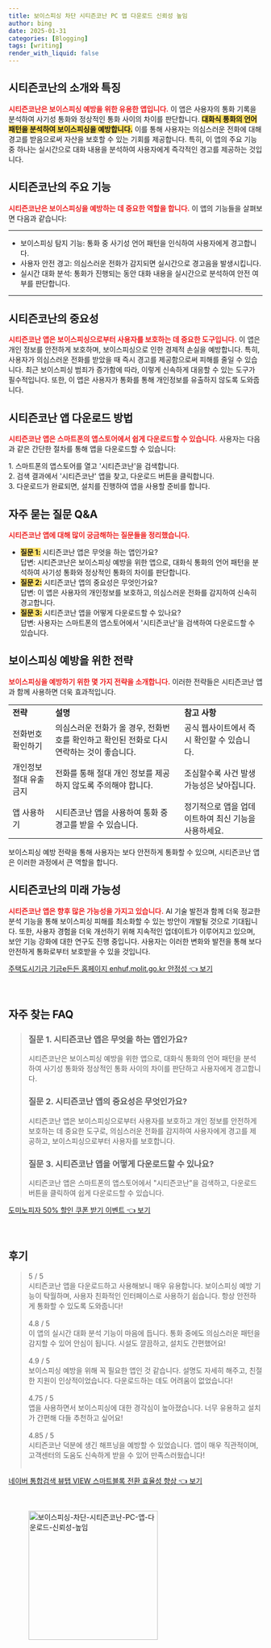 ```yaml
---
title: 보이스피싱 차단 시티즌코난 PC 앱 다운로드 신뢰성 높임
author: bing
date: 2025-01-31
categories: [Blogging]
tags: [writing]
render_with_liquid: false
---
```



<h2 id='시티즌코난_소개'>시티즌코난의 소개와 특징</h2>

<p><b><span style="color: #ee2323;">시티즌코난은 보이스피싱 예방을 위한 유용한 앱입니다.</span></b> 이 앱은 사용자의 통화 기록을 분석하여 사기성 통화와 정상적인 통화 사이의 차이를 판단합니다. <b><span style="background-color: #ffe066;">대화식 통화의 언어 패턴을 분석하여 보이스피싱을 예방합니다.</span></b> 이를 통해 사용자는 의심스러운 전화에 대해 경고를 받음으로써 자산을 보호할 수 있는 기회를 제공합니다. 특히, 이 앱의 주요 기능 중 하나는 실시간으로 대화 내용을 분석하여 사용자에게 즉각적인 경고를 제공하는 것입니다.</p>

<h2 id='시티즌코난_주요기능'>시티즌코난의 주요 기능</h2>

<p><b><span style="color: #ee2323;">시티즌코난은 보이스피싱을 예방하는 데 중요한 역할을 합니다.</span></b> 이 앱의 기능들을 살펴보면 다음과 같습니다:</p>

<hr />

<ul>
    <li>보이스피싱 탐지 기능: 통화 중 사기성 언어 패턴을 인식하여 사용자에게 경고합니다.</li>
    <li>사용자 안전 경고: 의심스러운 전화가 감지되면 실시간으로 경고음을 발생시킵니다.</li>
    <li>실시간 대화 분석: 통화가 진행되는 동안 대화 내용을 실시간으로 분석하여 안전 여부를 판단합니다.</li>
</ul>

<hr />

<h2 id='시티즌코난_중요성'>시티즌코난의 중요성</h2>

<p><b><span style="color: #ee2323;">시티즌코난 앱은 보이스피싱으로부터 사용자를 보호하는 데 중요한 도구입니다.</span></b> 이 앱은 개인 정보를 안전하게 보호하며, 보이스피싱으로 인한 경제적 손실을 예방합니다. 특히, 사용자가 의심스러운 전화를 받았을 때 즉시 경고를 제공함으로써 피해를 줄일 수 있습니다. 최근 보이스피싱 범죄가 증가함에 따라, 이렇게 신속하게 대응할 수 있는 도구가 필수적입니다. 또한, 이 앱은 사용자가 통화를 통해 개인정보를 유출하지 않도록 도와줍니다.</p>

<h2 id='시티즌코난_다운로드방법'>시티즌코난 앱 다운로드 방법</h2>

<p><b><span style="color: #ee2323;">시티즌코난 앱은 스마트폰의 앱스토어에서 쉽게 다운로드할 수 있습니다.</span></b> 사용자는 다음과 같은 간단한 절차를 통해 앱을 다운로드할 수 있습니다:</p>

<p>1. 스마트폰의 앱스토어를 열고 '시티즌코난'을 검색합니다.<br>
2. 검색 결과에서 '시티즌코난' 앱을 찾고, 다운로드 버튼을 클릭합니다.<br>
3. 다운로드가 완료되면, 설치를 진행하여 앱을 사용할 준비를 합니다.</p>

<h2 id='자주_묻는_질문'>자주 묻는 질문 Q&A</h2>

<p><b><span style="color: #ee2323;">시티즌코난 앱에 대해 많이 궁금해하는 질문들을 정리했습니다.</span></b></p>

<ul>
    <li><b><span style="background-color: #ffe066;">질문 1:</span></b> 시티즌코난 앱은 무엇을 하는 앱인가요?<br>답변: 시티즌코난은 보이스피싱 예방을 위한 앱으로, 대화식 통화의 언어 패턴을 분석하여 사기성 통화와 정상적인 통화의 차이를 판단합니다.</li>
    <li><b><span style="background-color: #ffe066;">질문 2:</span></b> 시티즌코난 앱의 중요성은 무엇인가요?<br>답변: 이 앱은 사용자의 개인정보를 보호하고, 의심스러운 전화를 감지하여 신속히 경고합니다.</li>
    <li><b><span style="background-color: #ffe066;">질문 3:</span></b> 시티즌코난 앱을 어떻게 다운로드할 수 있나요?<br>답변: 사용자는 스마트폰의 앱스토어에서 '시티즌코난'을 검색하여 다운로드할 수 있습니다.</li>
</ul>

<h2 id='보이스피싱_예방_전략'>보이스피싱 예방을 위한 전략</h2>

<p><b><span style="color: #ee2323;">보이스피싱을 예방하기 위한 몇 가지 전략을 소개합니다.</span></b> 이러한 전략들은 시티즌코난 앱과 함께 사용하면 더욱 효과적입니다.</p>

<table>
    <tr>
        <td><b>전략</b></td>
        <td><b>설명</b></td>
        <td><b>참고 사항</b></td>
    </tr>
    <tr>
        <td>전화번호 확인하기</td>
        <td>의심스러운 전화가 올 경우, 전화번호를 확인하고 확인된 전화로 다시 연락하는 것이 좋습니다.</td>
        <td>공식 웹사이트에서 즉시 확인할 수 있습니다.</td>
    </tr>
    <tr>
        <td>개인정보 절대 유출 금지</td>
        <td>전화를 통해 절대 개인 정보를 제공하지 않도록 주의해야 합니다.</td>
        <td>조심할수록 사건 발생 가능성은 낮아집니다.</td>
    </tr>
    <tr>
        <td>앱 사용하기</td>
        <td>시티즌코난 앱을 사용하여 통화 중 경고를 받을 수 있습니다.</td>
        <td>정기적으로 앱을 업데이트하여 최신 기능을 사용하세요.</td>
    </tr>
</table>

<p>보이스피싱 예방 전략을 통해 사용자는 보다 안전하게 통화할 수 있으며, 시티즌코난 앱은 이러한 과정에서 큰 역할을 합니다.</p>

<h2 id='시티즌코난의_미래'>시티즌코난의 미래 가능성</h2>

<p><b><span style="color: #ee2323;">시티즌코난 앱은 향후 많은 가능성을 가지고 있습니다.</span></b> AI 기술 발전과 함께 더욱 정교한 분석 기능을 통해 보이스피싱 피해를 최소화할 수 있는 방안이 개발될 것으로 기대됩니다. 또한, 사용자 경험을 더욱 개선하기 위해 지속적인 업데이트가 이루어지고 있으며, 보안 기능 강화에 대한 연구도 진행 중입니다. 사용자는 이러한 변화와 발전을 통해 보다 안전하게 통화로부터 보호받을 수 있을 것입니다.</p>


<p><a class="click-button" title="주택도시기금 기금e든든 홈페이지 enhuf.molit.go.kr 안정성" href="https://somered.github.io/posts/%EC%A3%BC%ED%83%9D%EB%8F%84%EC%8B%9C%EA%B8%B0%EA%B8%88-%EA%B8%B0%EA%B8%88e%EB%93%A0%EB%93%A0-%ED%99%88%ED%8E%98%EC%9D%B4%EC%A7%80-enhuf.molit.go.kr-%EC%95%88%EC%A0%95%EC%84%B1/" rel="dofollow">주택도시기금 기금e든든 홈페이지 enhuf.molit.go.kr 안정성 👈 보기</a></p><br>
<h2 id='자주_찾는_FAQ'>자주 찾는 FAQ</h2>
<div itemscope="" itemtype="https://schema.org/FAQPage"> 
<blockquote> 
<div itemscope="" itemprop="mainEntity" itemtype="https://schema.org/Question"> 
<h3 itemprop="name">질문 1. 시티즌코난 앱은 무엇을 하는 앱인가요?</h3> 
<div itemscope="" itemprop="acceptedAnswer" itemtype="https://schema.org/Answer"> 
<span itemprop="text"> 
<p>시티즌코난은 보이스피싱 예방을 위한 앱으로, 대화식 통화의 언어 패턴을 분석하여 사기성 통화와 정상적인 통화 사이의 차이를 판단하고 사용자에게 경고합니다.</p> 
</span> 
</div> 
</div> 

<div itemscope="" itemprop="mainEntity" itemtype="https://schema.org/Question"> 
<h3 itemprop="name">질문 2. 시티즌코난 앱의 중요성은 무엇인가요?</h3> 
<div itemscope="" itemprop="acceptedAnswer" itemtype="https://schema.org/Answer"> 
<span itemprop="text"> 
<p>시티즌코난 앱은 보이스피싱으로부터 사용자를 보호하고 개인 정보를 안전하게 보호하는 데 중요한 도구로, 의심스러운 전화를 감지하여 사용자에게 경고를 제공하고, 보이스피싱으로부터 사용자를 보호합니다.</p> 
</span> 
</div> 
</div> 

<div itemscope="" itemprop="mainEntity" itemtype="https://schema.org/Question"> 
<h3 itemprop="name">질문 3. 시티즌코난 앱을 어떻게 다운로드할 수 있나요?</h3> 
<div itemscope="" itemprop="acceptedAnswer" itemtype="https://schema.org/Answer"> 
<span itemprop="text"> 
<p>시티즌코난 앱은 스마트폰의 앱스토어에서 "시티즌코난"을 검색하고, 다운로드 버튼을 클릭하여 쉽게 다운로드할 수 있습니다.</p> 
</span> 
</div> 
</div> 

</blockquote> 
</div>
<p><a class="click-button" title="도미노피자 50% 할인 쿠폰 받기 이벤트" href="https://somered.github.io/posts/%EB%8F%84%EB%AF%B8%EB%85%B8%ED%94%BC%EC%9E%90-50-%ED%95%A0%EC%9D%B8-%EC%BF%A0%ED%8F%B0-%EB%B0%9B%EA%B8%B0-%EC%9D%B4%EB%B2%A4%ED%8A%B8/" rel="dofollow">도미노피자 50% 할인 쿠폰 받기 이벤트 👈 보기</a></p><br>
<h2 id='후기'>후기</h2>
<div itemscope itemtype="https://schema.org/Product">
  <blockquote>
  <div itemprop="review" itemscope itemtype="https://schema.org/Review">
      <div itemprop="reviewRating" itemscope itemtype="https://schema.org/Rating"> <span itemprop="ratingValue">5</span> / <span itemprop="bestRating">5</span> </div>
      <span itemprop="reviewBody">시티즌코난 앱을 다운로드하고 사용해보니 매우 유용합니다. 보이스피싱 예방 기능이 탁월하며, 사용자 친화적인 인터페이스로 사용하기 쉽습니다. 항상 안전하게 통화할 수 있도록 도와줍니다!</span>
  </div>
  <br>
  <div itemprop="review" itemscope itemtype="https://schema.org/Review">
      <div itemprop="reviewRating" itemscope itemtype="https://schema.org/Rating"> <span itemprop="ratingValue">4.8</span> / <span itemprop="bestRating">5</span> </div>
      <span itemprop="reviewBody">이 앱의 실시간 대화 분석 기능이 마음에 듭니다. 통화 중에도 의심스러운 패턴을 감지할 수 있어 안심이 됩니다. 시설도 깔끔하고, 설치도 간편했어요!</span>
  </div>
  <br>
  <div itemprop="review" itemscope itemtype="https://schema.org/Review">
      <div itemprop="reviewRating" itemscope itemtype="https://schema.org/Rating"> <span itemprop="ratingValue">4.9</span> / <span itemprop="bestRating">5</span> </div>
      <span itemprop="reviewBody">보이스피싱 예방을 위해 꼭 필요한 앱인 것 같습니다. 설명도 자세히 해주고, 친절한 지원이 인상적이었습니다. 다운로드하는 데도 어려움이 없었습니다!</span>
  </div>
  <br>
  <div itemprop="review" itemscope itemtype="https://schema.org/Review">
      <div itemprop="reviewRating" itemscope itemtype="https://schema.org/Rating"> <span itemprop="ratingValue">4.75</span> / <span itemprop="bestRating">5</span> </div>
      <span itemprop="reviewBody">앱을 사용하면서 보이스피싱에 대한 경각심이 높아졌습니다. 너무 유용하고 설치가 간편해 다들 추천하고 싶어요!</span>
  </div>
  <br>
  <div itemprop="review" itemscope itemtype="https://schema.org/Review">
      <div itemprop="reviewRating" itemscope itemtype="https://schema.org/Rating"> <span itemprop="ratingValue">4.85</span> / <span itemprop="bestRating">5</span> </div>
      <span itemprop="reviewBody">시티즌코난 덕분에 생긴 해프닝을 예방할 수 있었습니다. 앱이 매우 직관적이며, 고객센터의 도움도 신속하게 받을 수 있어 만족스러웠습니다!</span>
  </div>
  <br>
  </blockquote>
</div>
<p><a class="click-button" title="네이버 통합검색 뷰탭 VIEW 스마트블록 전환 효율성 향상" href="https://somered.github.io/posts/%EB%84%A4%EC%9D%B4%EB%B2%84-%ED%86%B5%ED%95%A9%EA%B2%80%EC%83%89-%EB%B7%B0%ED%83%AD-VIEW-%EC%8A%A4%EB%A7%88%ED%8A%B8%EB%B8%94%EB%A1%9D-%EC%A0%84%ED%99%98-%ED%9A%A8%EC%9C%A8%EC%84%B1-%ED%96%A5%EC%83%81/" rel="dofollow">네이버 통합검색 뷰탭 VIEW 스마트블록 전환 효율성 향상 👈 보기</a></p><br>
<figure class="image"><img src="https://somered.github.io/assets/img/thumbnail/보이스피싱-차단-시티즌코난-PC-앱-다운로드-신뢰성-높임.webp" alt="보이스피싱-차단-시티즌코난-PC-앱-다운로드-신뢰성-높임" width="256" height="256"></figure>